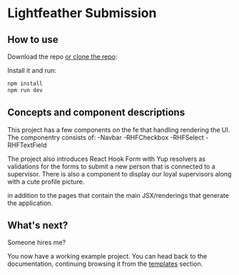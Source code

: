 # Lightfeather Submission

## How to use

Download the repo [or clone the repo](https://github.com/hunterraffety/lightfeather_hr):

<!-- #default-branch-switch -->

Install it and run:

```sh
npm install
npm run dev
```

## Concepts and component descriptions

This project has a few components on the fe that handling rendering the UI. The componentry consists of:
-Navbar
-RHFCheckbox
-RHFSelect
-RHFTextField

The project also introduces React Hook Form with Yup resolvers as validations for the forms to submit a new person that is connected to a supervisor. There is also a component to display our loyal supervisors along with a cute profile picture.

in addition to the pages that contain the main JSX/renderings that generate the application.

## What's next?

Someone hires me?

<!-- #default-branch-switch -->

You now have a working example project.
You can head back to the documentation, continuing browsing it from the [templates](https://mui.com/material-ui/getting-started/templates/) section.
